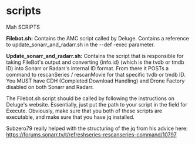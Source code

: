 # scripts
Mah SCRIPTS

<b>Filebot.sh:</b> Contains the AMC script called by Deluge.  Contains a reference to update_sonarr_and_radarr.sh in the --def -exec parameter.

<b>Update_sonarr_and_radarr.sh:</b> Contains the script that is responsible for taking FileBot's output and converting {info.id} (which is the tvdb or tmdb ID) into Sonarr or Radarr's internal ID format.  From there it POSTs a command to rescanSeries / rescanMovie for that specific tvdb or tmdb ID.  You MUST have CDH (Completed Download Handling) and Drone Factory disabled on both Sonarr and Radarr.  


The Filebot.sh script should be called by following the instructions on Deluge's website.  Essentially, just put the path to your script in the field for Execute. Obviously, make sure that you both of these scripts are executable, and make sure that you have jq installed.

Subzero79 really helped with the structuring of the jq from his advice here: https://forums.sonarr.tv/t/refreshseries-rescanseries-command/10797
